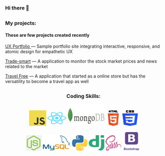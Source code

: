 ### Hi there 👋

##

<div align='left'>
  <P width='250px'>
    <h3>My projects:</h3>    
    <h4>These are few projects created recently </h4>
    <p><a href='https://john-v77.github.io/Portfolio-Lab/'>UX Portfolio </a> — Sample portfolio site integrating interactive, responsive, and atomic design for empathetic UX </p>
    <p><a href='https://trade-smart.netlify.app'>Trade-smart</a> — A application to monitor the stock market prices and news related to the market</p>
    <p><a href='https://whynew.herokuapp.com'>Travel Free</a> — A application that started as a online store but has the versatility to become a travel app as well</p>
  </p>
</div>

##


<div align='center'>
  <h3>Coding Skills:</h3>
  <img alt="JavaScript" width="55px" height="50px" src="https://github.com/John-v77/John-v77/blob/main/icons/javascript.svg">
  <img alt="React"width="60px" height="50px" src="https://github.com/John-v77/John-v77/blob/main/icons/react.svg">
  <img alt="mongodb" width="120" height="70px" src="https://github.com/John-v77/John-v77/blob/main/icons/mongodb.png">
  <img alt="htm5" width="50px" height="50px" src="https://github.com/John-v77/John-v77/blob/main/icons/html5.svg">
  <img alt="css3" width="50px" height="50px" src="https://github.com/John-v77/John-v77/blob/main/icons/css3.svg">
  
  <br>
  <br>
  <img alt="nodeJS" width="50px" height="50px" src="https://github.com/John-v77/John-v77/blob/main/icons/node.png">
<!--   <img alt="firebase" width="50px" height="50px" src="https://github.com/John-v77/John-v77/blob/main/icons/firebase.png"> -->
<!--   <img alt="Redux" width="50px" height="50px" src="https://github.com/John-v77/John-v77/blob/main/icons/Redux.png"> -->
  <img alt="MySQL" width="90px" height="50px" src="https://github.com/John-v77/John-v77/blob/main/icons/MySQL-Logo.wine.png">
  <img alt="Python" width="50px" height="50px" src="https://github.com/John-v77/John-v77/blob/main/icons/python.svg">
  <code><img alt="Django" width="50px" height="50px" src="https://github.com/John-v77/John-v77/blob/main/icons/django.svg"></code>
  <img alt="sass" width="50px" height="50px" src="https://github.com/John-v77/John-v77/blob/main/icons/sass-1.svg">
  <code><img alt="Bootstrap" width="60px" height="60px" src="https://github.com/John-v77/John-v77/blob/main/icons/Bootstrap.png"></code>

 
</div>
<!--
**John-v77/John-v77** is a ✨ _special_ ✨ repository because its `README.md` (this file) appears on your GitHub profile.

Here are some ideas to get you started:

- 🔭 I’m currently working on ...
- 🌱 I’m currently learning ...
- 👯 I’m looking to collaborate on ...
- 🤔 I’m looking for help with ...
- 💬 Ask me about ...
- 📫 How to reach me: ...
- 😄 Pronouns: ...
- ⚡ Fun fact: ...
-->
